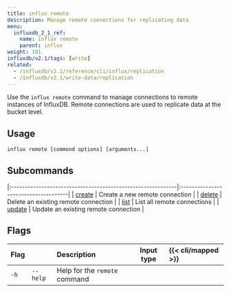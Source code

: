 ```yaml
---
title: influx remote
description: Manage remote connections for replicating data
menu:
  influxdb_2_1_ref:
    name: influx remote
    parent: influx
weight: 101
influxdb/v2.1/tags: [write]
related:
  - /influxdb/v2.1/reference/cli/influx/replication
  - /influxdb/v2.1/write-data/replication
---
```


Use the `influx remote` command to manage connections to remote instances of InfluxDB.
Remote connections are used to replicate data at the bucket level.

## Usage
```
influx remote [commond options] [arguments...]
```

## Subcommands
|:------------------------------------------------------------|:-------------------------------------|
| [create](/influxdb/v2.1/reference/cli/influx/remote/create) | Create a new remote connection       |
| [delete](/influxdb/v2.1/reference/cli/influx/remote/delete) | Delete an existing remote connection |
| [list](/influxdb/v2.1/reference/cli/influx/remote/list)     | List all remote connections          |
| [update](/influxdb/v2.1/reference/cli/influx/remote/update) | Update an existing remote connection |

## Flags
| Flag |          | Description                   | Input type | {{< cli/mapped >}} |
|:-----|:---------|:------------------------------|:----------:|:-------------------|
| `-h` | `--help` | Help for the `remote` command |            |                    |
